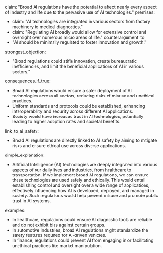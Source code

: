 claim: "Broad AI regulations have the potential to affect nearly every aspect of industry and life due to the pervasive use of AI technologies."
premises:
  - claim: "AI technologies are integrated in various sectors from factory machinery to medical diagnostics."
  - claim: "Regulating AI broadly would allow for extensive control and oversight over numerous micro areas of life."
counterargument_to:
  - "AI should be minimally regulated to foster innovation and growth."

strongest_objection:
  - "Broad regulations could stifle innovation, create bureaucratic inefficiencies, and limit the beneficial applications of AI in various sectors."

consequences_if_true:
  - Broad AI regulations would ensure a safer deployment of AI technologies across all sectors, reducing risks of misuse and unethical practices.
  - Uniform standards and protocols could be established, enhancing interoperability and security across different AI applications.
  - Society would have increased trust in AI technologies, potentially leading to higher adoption rates and societal benefits.

link_to_ai_safety:
  - Broad AI regulations are directly linked to AI safety by aiming to mitigate risks and ensure ethical use across diverse applications.

simple_explanation:
  - Artificial Intelligence (AI) technologies are deeply integrated into various aspects of our daily lives and industries, from healthcare to transportation. If we implement broad AI regulations, we can ensure these technologies are used safely and ethically. This would entail establishing control and oversight over a wide range of applications, effectively influencing how AI is developed, deployed, and managed in society. Such regulations would help prevent misuse and promote public trust in AI systems.

examples:
  - In healthcare, regulations could ensure AI diagnostic tools are reliable and do not exhibit bias against certain groups.
  - In automotive industries, broad AI regulations might standardize the safety features required for AI-driven vehicles.
  - In finance, regulations could prevent AI from engaging in or facilitating unethical practices like market manipulation.